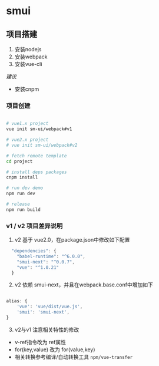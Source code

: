 # smui

## 项目搭建

1. 安装nodejs
2. 安装webpack
3. 安装vue-cli

*建议*

* 安装cnpm

### 项目创建

```sh

# vue1.x project
vue init sm-ui/webpack#v1 

# vue2.x project
# vue init sm-ui/webpack#v2

# fetch remote template
cd project

# install deps packages
cnpm install

# run dev demo
npm run dev

# release
npm run build

```

### v1 / v2 项目差异说明

1. v2 基于 vue2.0，在package.json中修改如下配置

```js
  "dependencies": {
    "babel-runtime": "^6.0.0",
    "smui-next": "^0.0.7",
    "vue": "^1.0.21"
  }
```

2. v2 依赖 smui-next，并且在webpack.base.conf中增加如下

```js

alias: {
    'vue': 'vue/dist/vue.js',
    'smui': 'smui-next',
}

```

3. v2与v1 注意相关特性的修改

* v-ref指令改为 ref属性
* for(key,value) 改为 for(value,key)
* 相关转换参考编译/自动转换工具 `npm/vue-transfer`


